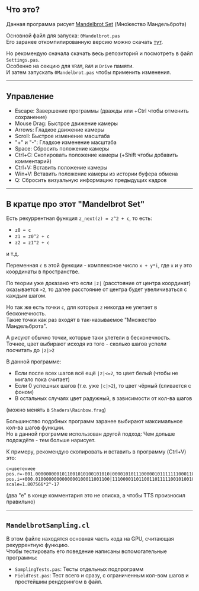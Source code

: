 ﻿


## Что это?

Данная программа рисует [Mandelbrot Set](https://en.wikipedia.org/wiki/Mandelbrot_set) (Мно́жество Мандельбро́та)

Основной файл для запуска: `0Mandelbrot.pas`  
Его заранее откомпилированную версию можно скачать [тут](https://github.com/SunSerega/temp-Mandelbrot-example/releases/tag/latest-exe-tag).

Но рекомендую сначала скачать весь репозиторий и посмотреть в файл `Settings.pas`.  
Особенно на секцию для `VRAM`, `RAM` и `Drive` памяти.  
И затем запускать `0Mandelbrot.pas` чтобы применить изменения.

---

## Управление

- Escape:      Завершение программы (дважды или +Ctrl чтобы отменить сохранение)
- Mouse Drag:  Быстрое движение камеры
- Arrows:      Гладкое движение камеры
- Scroll:      Быстрое изменение масштаба
- "+" и "-":   Гладкое изменение масштаба
- Space:       Сбросить положение камеры
- Ctrl+C:      Скопировать положение камеры (+Shift чтобы добавить комментарий)
- Ctrl+V:      Вставить положение камеры
- Win+V:       Вставить положение камеры из истории буфера обмена
- Q:           Сбросить визуальную информацию предыдущих кадров

---

## В кратце про этот "Mandelbrot Set"

Есть рекуррентная функция `z_next(z) = z^2 + c`, то есть:

- `z0 = c`
- `z1 = z0^2 + c`
- `z2 = z1^2 + c`

и т.д.

Переменная `c` в этой функции - комплексное число `x + y*i`,
где `x` и `y` это координаты в пространстве.

По теории уже доказано что если `|z|` (расстояние от центра координат) оказывается `>2`,
то далее расстояние от центра будет увеличиваться с каждым шагом.

Но так же есть точки `c`, для которых `z` никогда не улетает в бесконечность.  
Такие точки как раз входят в так-называемое "Множество Мандельброта".

А рисуют обычно точки, которые таки улетели в бесконечность.  
Точнее, цвет выбирают исходя из того - сколько шагов успели посчитать до `|z|>2`

В данной программе:
- Если после всех шагов всё ещё `|z|<=2`, то цвет белый (чтобы не мигало пока считает)
- Если 0 успешных шагов (т.е. уже `|c|>2`), то цвет чёрный (сливается с фоном)
- В остальных случаях цвет радужный, в зависимости от кол-ва шагов

(можно менять в `Shaders\Rainbow.frag`)

Большинство подобных программ заранее выбирают максимальное кол-ва шагов функции.  
Но в данной программе использован другой подход: Чем дольше подождёте - тем больше нарисует.

К примеру, рекомендую скопировать и вставить в программу (Ctrl+V) это:
```
c=цветениее
pos.r=-001.0000000001011001010100101010|00001010111000001011111110001100
pos.i=+000.0100000000000000100011001100|11100001101100110111110010100100
scale=1.807566*2^-17
```
(два "е" в конце комментария это не описка, а чтобы TTS произносил правильно)

---

## `MandelbrotSampling.cl`

В этом файле находятся основная часть кода на GPU, считающая рекуррентную функцию.  
Чтобы тестировать его поведение написаны вспомогательные программы:

- `SamplingTests.pas`: Тесты отдельных подпрограмм
- `FieldTest.pas`: Тест всего и сразу, с ограниченным кол-вом шагов и простейшим рендерингом в файл.



